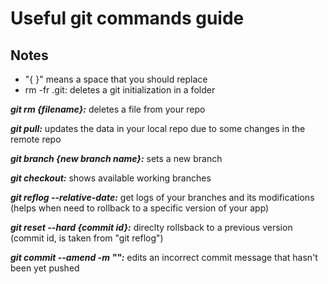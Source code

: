 # Useful git commands guide

## Notes

- "{ }" means a space that you should replace
- rm -fr .git: deletes a git initialization in a folder

**_git rm {filename}:_** deletes a file from your repo

**_git pull:_** updates the data in your local repo due to some changes in the remote repo

**_git branch {new branch name}:_** sets a new branch

**_git checkout:_** shows available working branches

**_git reflog --relative-date:_** get logs of your branches and its modifications (helps when need to rollback to a specific version of your app)

**_git reset --hard {commit id}:_** direclty rollsback to a previous version (commit id, is taken from "git reflog")

**_git commit --amend -m "":_** edits an incorrect commit message that hasn't been yet pushed
